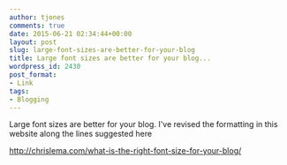 ```yaml
---
author: tjones
comments: true
date: 2015-06-21 02:34:44+00:00
layout: post
slug: large-font-sizes-are-better-for-your-blog
title: Large font sizes are better for your blog...
wordpress_id: 2430
post_format:
- Link
tags:
- Blogging
---
```


Large font sizes are better for your blog. I've revised the formatting in this website along the lines suggested here

http://chrislema.com/what-is-the-right-font-size-for-your-blog/
